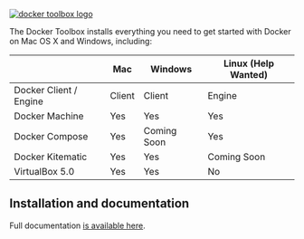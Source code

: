 [![docker toolbox logo](https://cloud.githubusercontent.com/assets/3325447/8861224/f7414946-313d-11e5-9e5b-01403d010869.png)](https://www.docker.com/toolbox)

The Docker Toolbox installs everything you need to get started with
Docker on Mac OS X and Windows, including:

|                        | Mac    | Windows     | Linux (Help Wanted) |
|------------------------|--------|-------------|---------------------|
| Docker Client / Engine | Client | Client      | Engine              |
| Docker Machine         | Yes    | Yes         | Yes                 |
| Docker Compose         | Yes    | Coming Soon | Yes                 |
| Docker Kitematic       | Yes    | Yes         | Coming Soon         |
| VirtualBox 5.0         | Yes    | Yes         | No                  |



## Installation and documentation

Full documentation [is available
here](https://docs.docker.com/installation/mac/).

